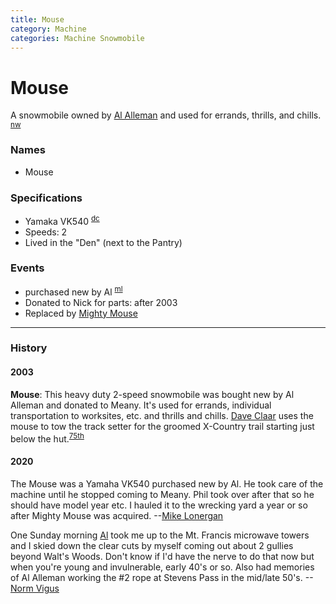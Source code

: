 ```yaml
---
title: Mouse
category: Machine
categories: Machine Snowmobile
---
```

# Mouse

A snowmobile owned by [Al Alleman](Al-Alleman) and used for errands, thrills, and chills. <sup>[nw][]</sup>

### Names

- Mouse

### Specifications
- Yamaka VK540 <sup>[dc][]</sup>
- Speeds: 2
- Lived in the "Den" (next to the Pantry)

### Events
- purchased new by Al <sup>[ml][]</sup>
- Donated to Nick for parts: after 2003
- Replaced by [Mighty Mouse](Mighty-Mouse)

---
### History
#### 2003

**Mouse**: This heavy duty 2-speed snowmobile was bought new by Al Alleman and donated to Meany. It's used for errands, individual transportation to worksites, etc. and thrills and chills. [Dave Claar](Dave-Claar) uses the mouse to tow the track setter for the groomed X-Country trail starting just below the hut.<sup>[75th][]</sup>

#### 2020

The Mouse was a Yamaha VK540 purchased new by Al. He took care of the machine until he stopped coming to Meany. Phil took over after that so he should have model year etc. I hauled it to the wrecking yard a year or so after Mighty Mouse was acquired. --[Mike Lonergan](Mike-Lonergan)

One Sunday morning [Al](Al-Alleman) took me up to the Mt. Francis microwave towers and I skied down the clear cuts by myself coming out about 2 gullies beyond Walt's Woods. Don't know if I'd have the nerve to do that now but when you're young and invulnerable, early 40's or so. Also had memories of Al Alleman working the #2 rope at Stevens Pass in the mid/late 50's. --[Norm Vigus](Norm-Vigus)

[75th]: Anniversary#75th
[dc]: Dave-Claar
[ml]: #2020
[nw]: Names-Walt "Meany Names by Walter Little, 1984"
